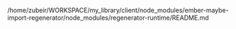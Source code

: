/home/zubeir/WORKSPACE/my_library/client/node_modules/ember-maybe-import-regenerator/node_modules/regenerator-runtime/README.md